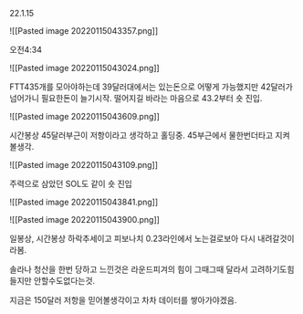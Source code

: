 22.1.15


![[Pasted image 20220115043357.png]] 

오전4:34


![[Pasted image 20220115043024.png]]

FTT435개를 모아야하는데 39달러대에서는 있는돈으로 어떻게 가능했지만 42달러가 넘어가니 필요한돈이 늘기시작.
떨어지길 바라는 마음으로 43.2부터 숏 진입.

![[Pasted image 20220115043609.png]]

시간봉상 45달러부근이 저항이라고 생각하고 홀딩중. 45부근에서 물한번더타고 지켜볼생각.

![[Pasted image 20220115043109.png]]

주력으로 삼았던 SOL도 같이 숏 진입

![[Pasted image 20220115043841.png]]

![[Pasted image 20220115043900.png]]

일봉상, 시간봉상 하락추세이고 피보나치 0.23라인에서 노는걸로보아 다시 내려갈것이라봄.


솔라나 청산을 한번 당하고 느낀것은 라운드피겨의 힘이 그때그때 달라서 고려하기도힘들지만 안할수도없다는것.

지금은 150달러 저항을 믿어볼생각이고 차차 데이터를 쌓아가야겠음.